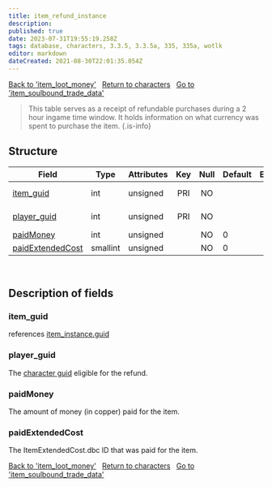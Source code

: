 ```yaml
---
title: item_refund_instance
description: 
published: true
date: 2023-07-31T19:55:19.258Z
tags: database, characters, 3.3.5, 3.3.5a, 335, 335a, wotlk
editor: markdown
dateCreated: 2021-08-30T22:01:35.054Z
---
```


<a href="https://trinitycore.info/en/database/335/characters/item_loot_money" class="mt-5 v-btn v-btn--depressed v-btn--flat v-btn--outlined theme--light v-size--default darkblue--text text--lighten-3"><span class="v-btn__content"><i aria-hidden="true" class="v-icon notranslate v-icon--left mdi mdi-arrow-left theme--light"></i><span>Back to 'item_loot_money'</span></span></a>&nbsp;&nbsp;&nbsp;<a href="https://trinitycore.info/en/database/335/characters/home" class="mt-5 v-btn v-btn--depressed v-btn--flat v-btn--outlined theme--light v-size--default darkblue--text text--lighten-3"><span class="v-btn__content"><i aria-hidden="true" class="v-icon notranslate v-icon--left mdi mdi-home-outline theme--light"></i><span>Return to characters</span></span></a>&nbsp;&nbsp;&nbsp;<a href="https://trinitycore.info/en/database/335/characters/item_soulbound_trade_data" class="mt-5 v-btn v-btn--depressed v-btn--flat v-btn--outlined theme--light v-size--default darkblue--text text--lighten-3"><span class="v-btn__content"><span>Go to 'item_soulbound_trade_data'</span><i aria-hidden="true" class="v-icon notranslate v-icon--right mdi mdi-arrow-right theme--light"></i></span></a>

> This table serves as a receipt of refundable purchases during a 2 hour ingame time window. It holds information on what currency was spent to purchase the item.
{.is-info}


## Structure

| Field | Type | Attributes | Key | Null | Default | Extra | Comment |
| --- | --- | --- | :---: | :---: | --- | --- | --- |
| [item_guid](#item_guid) | int | unsigned | PRI | NO |  |  | Item GUID |
| [player_guid](#player_guid) | int | unsigned | PRI | NO |  |  | Player GUID |
| [paidMoney](#paidmoney) | int | unsigned |  | NO | 0 |  |  |
| [paidExtendedCost](#paidextendedcost) | smallint | unsigned |  | NO | 0 |  |  |
&nbsp;
## Description of fields

### item_guid
references [item_instance.guid](../characters/item_instance#guid)
&nbsp;

### player_guid
The [character guid](../characters/characters#guid) eligible for the refund.
&nbsp;

### paidMoney
The amount of money (in copper) paid for the item.
&nbsp;

### paidExtendedCost
The ItemExtendedCost.dbc ID that was paid for the item.
&nbsp;

<a href="https://trinitycore.info/en/database/335/characters/item_loot_money" class="mt-5 v-btn v-btn--depressed v-btn--flat v-btn--outlined theme--light v-size--default darkblue--text text--lighten-3"><span class="v-btn__content"><i aria-hidden="true" class="v-icon notranslate v-icon--left mdi mdi-arrow-left theme--light"></i><span>Back to 'item_loot_money'</span></span></a>&nbsp;&nbsp;&nbsp;<a href="https://trinitycore.info/en/database/335/characters/home" class="mt-5 v-btn v-btn--depressed v-btn--flat v-btn--outlined theme--light v-size--default darkblue--text text--lighten-3"><span class="v-btn__content"><i aria-hidden="true" class="v-icon notranslate v-icon--left mdi mdi-home-outline theme--light"></i><span>Return to characters</span></span></a>&nbsp;&nbsp;&nbsp;<a href="https://trinitycore.info/en/database/335/characters/item_soulbound_trade_data" class="mt-5 v-btn v-btn--depressed v-btn--flat v-btn--outlined theme--light v-size--default darkblue--text text--lighten-3"><span class="v-btn__content"><span>Go to 'item_soulbound_trade_data'</span><i aria-hidden="true" class="v-icon notranslate v-icon--right mdi mdi-arrow-right theme--light"></i></span></a>
